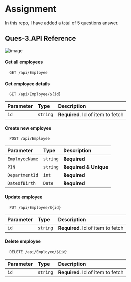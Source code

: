 
# Assignment

In this repo, I have added a total of 5 questions answer.





## Ques-3.API Reference

![image](https://github.com/kazimusaddirafi/BURO-BD-Assignment/assets/169454107/59d4628e-653d-49b1-9ef5-e62125e06415)

#### Get all employees

```http
  GET /api/Employee
```


#### Get employee details

```http
  GET /api/Employee/${id}
```

| Parameter | Type     | Description                       |
| :-------- | :------- | :-------------------------------- |
| `id`      | `string` | **Required**. Id of item to fetch |

#### Create new employee
```http
  POST /api/Employee
```

| Parameter | Type     | Description                       |
| :-------- | :------- | :-------------------------------- |
| `EmployeeName`      | `string` | **Required** |
| `PIN`      | `string` | **Required & Unique** |
| `DepartmentId`      | `int` | **Required** |
| `DateOfBirth`      | `Date` | **Required** |

#### Update employee
```http
  PUT /api/Employee/${id}
```

| Parameter | Type     | Description                       |
| :-------- | :------- | :-------------------------------- |
| `id`      | `string` | **Required**. Id of item to fetch |

#### Delete employee
```http
  DELETE /api/Employee/${id}
```

| Parameter | Type     | Description                       |
| :-------- | :------- | :-------------------------------- |
| `id`      | `string` | **Required**. Id of item to fetch |






